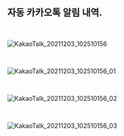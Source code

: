 ## 자동 카카오톡 알림 내역.

<br/>

![KakaoTalk_20211203_102510156](https://user-images.githubusercontent.com/57824945/144528949-6a378743-ba3b-40fb-9eb6-35a473fe2e35.jpg)

<br/>

![KakaoTalk_20211203_102510156_01](https://user-images.githubusercontent.com/57824945/144528953-9b2cdd64-be0c-480b-b938-19175922f170.jpg)

<br/>

![KakaoTalk_20211203_102510156_02](https://user-images.githubusercontent.com/57824945/144528955-d213c4d1-2a10-4ba9-bc36-5e08db4341df.jpg)

<br/>

![KakaoTalk_20211203_102510156_03](https://user-images.githubusercontent.com/57824945/144528957-68941fb1-ea37-4a19-be37-936921714652.jpg)
